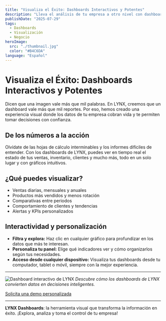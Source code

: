 ```yaml
---
title: "Visualiza el Éxito: Dashboards Interactivos y Potentes"
description: "Lleva el análisis de tu empresa a otro nivel con dashboards visuales, claros y personalizables."
publishDate: "2025-07-29"
tags:
  - Dashboards
  - Visualización
  - Negocio
heroImage:
  src: "./thumbnail.jpg"
  color: "#B4C6DA"
language: "Español"
---
```


# Visualiza el Éxito: Dashboards Interactivos y Potentes

Dicen que una imagen vale más que mil palabras. En LYNX, creemos que un dashboard vale más que mil reportes. Por eso, hemos creado una experiencia visual donde los datos de tu empresa cobran vida y te permiten tomar decisiones con confianza.

## De los números a la acción

Olvídate de las hojas de cálculo interminables y los informes difíciles de entender. Con los dashboards de LYNX, puedes ver en tiempo real el estado de tus ventas, inventario, clientes y mucho más, todo en un solo lugar y con gráficos intuitivos.

## ¿Qué puedes visualizar?
- Ventas diarias, mensuales y anuales
- Productos más vendidos y menos rotación
- Comparativas entre periodos
- Comportamiento de clientes y tendencias
- Alertas y KPIs personalizados

## Interactividad y personalización
- **Filtra y explora:** Haz clic en cualquier gráfico para profundizar en los datos que más te interesan.
- **Personaliza tu panel:** Elige qué indicadores ver y cómo organizarlos según tus necesidades.
- **Acceso desde cualquier dispositivo:** Visualiza tus dashboards desde tu computador, tablet o móvil, siempre con la mejor experiencia.

---

![Dashboard interactivo de LYNX](./thumbnail.jpg)
*Descubre cómo los dashboards de LYNX convierten datos en decisiones inteligentes.*

[Solicita una demo personalizada](https://tudominio.com/contacto)

---

**LYNX Dashboards**: la herramienta visual que transforma la información en éxito. ¡Explora, analiza y toma el control de tu empresa!
